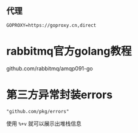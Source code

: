 
## 代理

```
GOPROXY=https://goproxy.cn,direct
```

# rabbitmq官方golang教程

github.com/rabbitmq/amqp091-go

# 第三方异常封装errors

```
"github.com/pkg/errors"
```
使用 `%+v` 就可以展示出堆栈信息